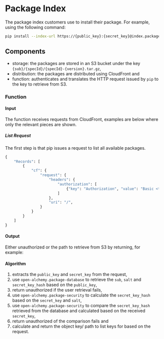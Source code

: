 # Package Index

The package index customers use to install their package. For example, using
the following command:

<!-- markdownlint-disable line-length -->

```bash
pip install --index-url https://{public_key}:{secret_key}@index.package.openalchemy.io --extra-index-url https://pypi.org/simple "{specId}=={version}"
```

## Components

- storage: the packages are stored in an S3 bucket under the key
  `{sub}/{specId}/{specId}-{version}.tar.gz`,
- distribution: the packages are distributed using CloudFront and
- function: authenticates and translates the HTTP request issued by `pip` to
  the key to retrieve from S3.

### Function

#### Input

The function receives requests from CloudFront, examples are below where only
the relevant pieces are shown.

##### List Request

The first step is that pip issues a request to list all available packages.

```python
{
    "Records": [
        {
            "cf": {
                "request": {
                    "headers": {
                        "authorization": [
                            {"key": "Authorization", "value": "Basic <token>"}
                        ]
                    },
                    "uri": "/",
                }
            }
        }
    ]
}
```

#### Output

Either unauthorized or the path to retrieve from S3 by returning, for example:

#### Algorithm

1. extracts the `public_key` and `secret_key` from the request,
1. use `open-alchemy.package-database` to retrieve the `sub`, `salt` and
   `secret_key_hash` based on the `public_key`,
1. return unauthorized if the user retrieval fails,
1. use `open-alchemy.package-security` to calculate the `secret_key_hash` based
   on the `secret_key` and `salt`,
1. use `open-alchemy.package-security` to compare the `secret_key_hash`
   retrieved from the database and calculated based on the received
   `secret_key`,
1. return unauthorized of the comparison fails and
1. calculate and return the object key/ path to list keys for based on the
   request.
